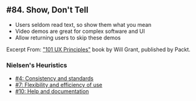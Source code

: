 ## #84. Show, Don't Tell
-  Users seldom read text, so show them what you mean
-  Video demos are great for complex software and UI
-  Allow returning users to skip these demos

Excerpt From: ["101 UX Principles"](https://www.packtpub.com/web-development/101-ux-principles) book by Will Grant, published by Packt.

### Nielsen's Heuristics
- [#4: Consistency and standards](https://github.com/fullcircle23/fullcircle23.github.io/blob/master/2020/ui-ux/ui-ux-principles-and-best-practices.md#4-consistency-and-standards)
- [#7: Flexibility and efficiency of use](https://github.com/fullcircle23/fullcircle23.github.io/blob/master/2020/ui-ux/ui-ux-principles-and-best-practices.md#7-flexibility-and-efficiency-of-use)
- [#10: Help and documentation](https://github.com/fullcircle23/fullcircle23.github.io/blob/master/2020/ui-ux/ui-ux-principles-and-best-practices.md#10-help-and-documentation)
